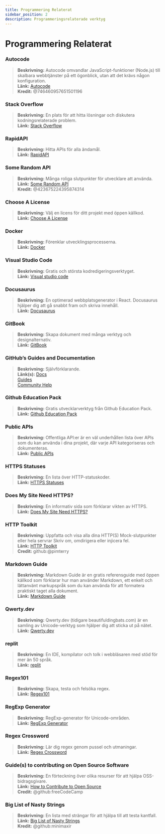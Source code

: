 ```yaml
---
title: Programmering Relaterat 
sidebar_position: 2
description: Programmeringsrelaterade verktyg
---
```


# Programmering Relaterat

### Autocode
> __Beskrivning:__ Autocode omvandlar JavaScript-funktioner (Node.js) till skalbara webbtjänster på ett ögonblick, utan att det krävs någon konfiguration.   <br/>
__Länk:__ [Autocode](https://autocode.com/)  <br/>
__Kredit:__ @746460957651501196

### Stack Overflow
> __Beskrivning:__ En plats för att hitta lösningar och diskutera kodningsrelaterade problem.  <br/>
__Länk:__ [Stack Overflow](https://stackoverflow.com/)

### RapidAPI
> __Beskrivning:__ Hitta APIs för alla ändamål.  <br/>
__Länk:__ [RapidAPI](https://rapidapi.com/)

### Some Random API
> __Beskrivning:__ Många roliga slutpunkter för utvecklare att använda.  <br/>
__Länk:__ [Some Random API](https://some-random-api.ml/)  <br/>
__Kredit:__ @423675224395874314 

### Choose A License
> __Beskrivning:__ Välj en licens för ditt projekt med öppen källkod.   <br/>
__Länk:__ [Choose A License](https://choosealicense.com/)

### Docker
> __Beskrivning:__ Förenklar utvecklingsprocesserna.   <br/>
__Länk:__ [Docker](https://www.docker.com/)

### Visual Studio Code
> __Beskrivning:__ Gratis och största kodredigeringsverktyget. <br/>
__Länk:__ [Visual studio code](https://code.visualstudio.com)  

### Docusaurus
> __Beskrivning:__ En optimerad webbplatsgenerator i React. Docusaurus hjälper dig att gå snabbt fram och skriva innehåll.   <br/>
__Länk:__ [Docusaurus](https://docusaurus.io/)

### GitBook
> __Beskrivning:__ Skapa dokument med många verktyg och designalternativ.  <br/>
__Länk:__ [GitBook](https://www.gitbook.com/)

### GitHub’s Guides and Documentation
> __Beskrivning:__ Självförklarande.   <br/>
__Länk(s):__ 
[Docs](https://docs.github.com/en)   <br/>
[Guides](https://guides.github.com/)   <br/>
[Community Help](https://github.community/)

### Github Education Pack
> __Beskrivning:__ Gratis utvecklarverktyg från Github Education Pack.   <br/>
__Länk:__ [Github Education Pack](https://education.github.com/)

### Public APIs
> __Beskrivning:__ Offentliga API:er är en väl underhållen lista över APIs som du kan använda i dina projekt, där varje API kategoriseras och dokumenteras.   <br/>
__Länk:__ [Public APIs](https://github.com/public-apis/public-apis)

### HTTPS Statuses
> __Beskrivning:__ En lista över HTTP-statuskoder.   <br/>
__Länk:__ [HTTPS Statuses](https://httpstatuses.com/)

### Does My Site Need HTTPS?
> __Beskrivning:__ En informativ sida som förklarar vikten av HTTPS.  <br/>
__Länk:__ [Does My Site Need HTTPS?](https://doesmysiteneedhttps.com/)

### HTTP Toolkit
> __Beskrivning:__ Uppfatta och visa alla dina HTTP(S) Mock-slutpunkter eller hela servrar Skriv om, omdirigera eller injicera fel.  <br/>
__Länk:__ [HTTP Toolkit](https://httptoolkit.tech/)  <br/>
__Credit:__ github:@pimterry

### Markdown Guide
> __Beskrivning:__ Markdown Guide är en gratis referensguide med öppen källkod som förklarar hur man använder Markdown, ett enkelt och lättanvänt markupspråk som du kan använda för att formatera praktiskt taget alla dokument.   <br/>
__Länk:__ [Markdown Guide](https://www.markdownguide.org/)

### Qwerty.dev
> __Beskrivning:__ Qwerty.dev (tidigare beautifuldingbats.com) är en samling av Unicode-verktyg som hjälper dig att sticka ut på nätet.   <br/>
__Länk:__ [Qwerty.dev](https://qwerty.dev/)

### replit
> __Beskrivning:__ En IDE, kompilator och tolk i webbläsaren med stöd för mer än 50 språk.   <br/>
__Länk:__ [replit](https://replit.com/)

### Regex101
> __Beskrivning:__ Skapa, testa och felsöka regex.   <br/>
__Länk:__ [Regex101](https://regex101.com/)

### RegExp Generator
> __Beskrivning:__ RegExp-generator för Unicode-områden.   <br/>
__Länk:__ [RegExp Generator](https://apps.timwhitlock.info/js/regex#)

### Regex Crossword
> __Beskrivning:__ Lär dig regex genom pussel och utmaningar.   <br/>
__Länk:__ [Regex Crossword](https://regexcrossword.com/)

### Guide(s) to contributing on Open Source Software
> __Beskrivning:__ En förteckning över olika resurser för att hjälpa OSS-bidragsgivare. <br/>
__Länk:__ [How to Contribute to Open Source](https://github.com/freeCodeCamp/how-to-contribute-to-open-source) <br/>
__Credit:__ @github:freeCodeCamp

### Big List of Nasty Strings
> __Beskrivning:__ En lista med strängar för att hjälpa till att testa kantfall. <br/>
__Länk:__ [Big List of Nasty Strings](https://github.com/minimaxir/big-list-of-naughty-strings) <br/>
__Kredit:__ @github:minimaxir
